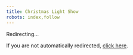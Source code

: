```yaml
---
title: Christmas Light Show
robots: index,follow
---
```


<meta charset="utf-8">
<meta http-equiv="refresh" content="2;url=https://almostengr.github.io/christmaslights">

Redirecting...

If you are not automatically redirected, [click here](https://almostengr.github.io/christmaslights).
